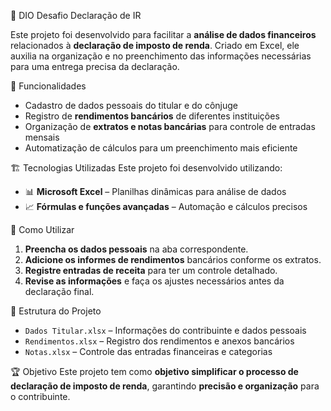 📝 DIO Desafio Declaração de IR

Este projeto foi desenvolvido para facilitar a **análise de dados financeiros** relacionados à **declaração de imposto de renda**. Criado em Excel, ele auxilia na organização e no preenchimento das informações necessárias para uma entrega precisa da declaração.

 🚀 Funcionalidades
- Cadastro de dados pessoais do titular e do cônjuge
- Registro de **rendimentos bancários** de diferentes instituições
- Organização de **extratos e notas bancárias** para controle de entradas mensais
- Automatização de cálculos para um preenchimento mais eficiente

🏗️ Tecnologias Utilizadas
Este projeto foi desenvolvido utilizando:
- 📊 **Microsoft Excel** – Planilhas dinâmicas para análise de dados
- 📈 **Fórmulas e funções avançadas** – Automação e cálculos precisos

📌 Como Utilizar
1. **Preencha os dados pessoais** na aba correspondente.
2. **Adicione os informes de rendimentos** bancários conforme os extratos.
3. **Registre entradas de receita** para ter um controle detalhado.
4. **Revise as informações** e faça os ajustes necessários antes da declaração final.

📂 Estrutura do Projeto
- `Dados Titular.xlsx` – Informações do contribuinte e dados pessoais
- `Rendimentos.xlsx` – Registro dos rendimentos e anexos bancários
- `Notas.xlsx` – Controle das entradas financeiras e categorias

🏆 Objetivo
Este projeto tem como **objetivo simplificar o processo de declaração de imposto de renda**, garantindo **precisão e organização** para o contribuinte.



